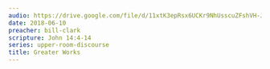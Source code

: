 ```yaml
---
audio: https://drive.google.com/file/d/11xtK3epRsx6UCKr9NhUsscuZFshVH-Jn/view
date: 2018-06-10
preacher: bill-clark
scripture: John 14:4-14
series: upper-room-discourse
title: Greater Works
---
```

